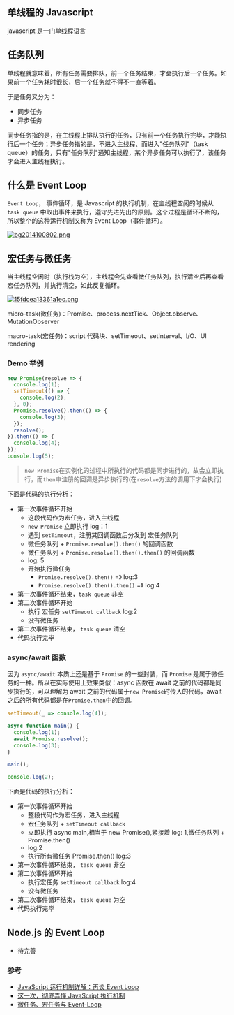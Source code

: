 ## 单线程的 Javascript

javascript 是一门单线程语言

## 任务队列

单线程就意味着，所有任务需要排队，前一个任务结束，才会执行后一个任务。如果前一个任务耗时很长，后一个任务就不得不一直等着。

于是任务又分为：

-   同步任务
-   异步任务

同步任务指的是，在主线程上排队执行的任务，只有前一个任务执行完毕，才能执行后一个任务；异步任务指的是，不进入主线程、而进入"任务队列"（task queue）的任务，只有"任务队列"通知主线程，某个异步任务可以执行了，该任务才会进入主线程执行。

## 什么是 Event Loop

`Event Loop`， 事件循环，是 Javascript 的执行机制，在主线程空闲的时候从 `task queue` 中取出事件来执行，遵守先进先出的原则。这个过程是循环不断的，所以整个的这种运行机制又称为 Event Loop（事件循环）。

[![bg2014100802.png](https://camo.githubusercontent.com/12ff8c30f223d45244e016c8c037c495779976d3/687474703a2f2f7777312e73696e61696d672e636e2f6c617267652f64663535316561356c79316737633431663065716f6a3230677030656e6467362e6a7067)](https://camo.githubusercontent.com/12ff8c30f223d45244e016c8c037c495779976d3/687474703a2f2f7777312e73696e61696d672e636e2f6c617267652f64663535316561356c79316737633431663065716f6a3230677030656e6467362e6a7067)

## 宏任务与微任务

当主线程空闲时（执行栈为空），主线程会先查看微任务队列，执行清空后再查看宏任务队列，并执行清空，如此反复循环。

[![15fdcea13361a1ec.png](https://camo.githubusercontent.com/8d19b112d15cf5b843546c115375485b0806fcfa/687474703a2f2f7777312e73696e61696d672e636e2f6c617267652f64663535316561356c793167376334357869346a6d6a3231347330793661626d2e6a7067)](https://camo.githubusercontent.com/8d19b112d15cf5b843546c115375485b0806fcfa/687474703a2f2f7777312e73696e61696d672e636e2f6c617267652f64663535316561356c793167376334357869346a6d6a3231347330793661626d2e6a7067)

micro-task(微任务)：Promise、process.nextTick、Object.observe、MutationObserver

macro-task(宏任务)：script 代码块、setTimeout、setInterval、I/O、UI rendering

### Demo 举例

```js
new Promise(resolve => {
  console.log(1);
  setTimeout(() => {
    console.log(2);
  }, 0);
  Promise.resolve().then(() => {
    console.log(3);
  });
  resolve();
}).then(() => {
  console.log(4);
});
console.log(5);
```

> `new Promise`在实例化的过程中所执行的代码都是同步进行的，故会立即执行，而`then`中注册的回调是异步执行的(在`resolve`方法的调用下才会执行)

下面是代码的执行分析：

-   第一次事件循环开始
    -   这段代码作为宏任务，进入主线程
    -   `new Promise` 立即执行 log：1
    -   遇到 `setTimeout`，注册其回调函数后分发到 宏任务队列
    -   微任务队列 + `Promise.resolve().then()` 的回调函数
    -   微任务队列 + `Promise.resolve().then().then()` 的回调函数
    -   log: 5
    -   开始执行微任务
        -   `Promise.resolve().then()` =》 log:3
        -   `Promise.resolve().then().then()` =》 log:4
-   第一次事件循环结束，`task queue` 非空
-   第二次事件循环开始
    -   执行 宏任务 `setTimeout callback` log:2
    -   没有微任务
-   第二次事件循环结束， `task queue` 清空
-   代码执行完毕

### async/await 函数

因为 `async/await` 本质上还是基于 `Promise` 的一些封装，而 `Promise` 是属于微任务的一种。所以在实际使用上效果类似：async 函数在 await 之前的代码都是同步执行的，可以理解为 await 之前的代码属于`new Promise`时传入的代码，await 之后的所有代码都是在`Promise.then`中的回调。

```js
setTimeout(_ => console.log(4));

async function main() {
  console.log(1);
  await Promise.resolve();
  console.log(3);
}

main();

console.log(2);
```

下面是代码的执行分析：

-   第一次事件循环开始
    -   整段代码作为宏任务，进入主线程
    -   宏任务队列 + `setTimeout callback`
    -   立即执行 async main,相当于 new Promise(),紧接着 log: 1,微任务队列 + Promise.then()
    -   log:2
    -   执行所有微任务 Promise.then() log:3
-   第一次事件循环结束， `task queue` 非空
-   第二次事件循环开始
    -   执行宏任务 `setTimeout callback` log:4
    -   没有微任务
-   第二次事件循环结束， `task queue` 为空
-   代码执行完毕

## Node.js 的 Event Loop

-   待完善

### 参考

-   [JavaScript 运行机制详解：再谈 Event Loop](http://www.ruanyifeng.com/blog/2014/10/event-loop.html)
-   [这一次，彻底弄懂 JavaScript 执行机制](https://juejin.im/post/59e85eebf265da430d571f89)
-   [微任务、宏任务与 Event-Loop](https://juejin.im/post/5b73d7a6518825610072b42b)